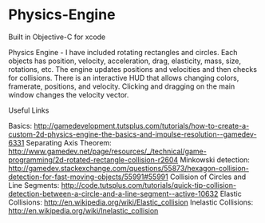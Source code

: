 Physics-Engine
==============

Built in Objective-C for xcode

Physics Engine - I have included rotating rectangles and circles. Each objects has position, velocity, acceleration, drag, elasticity, mass, size, rotations, etc.
The engine updates positions and velocities and then checks for collisions.
There is an interactive HUD that allows changing colors, framerate, positions, and velocity.
Clicking and dragging on the main window changes the velocity vector.


Useful Links

Basics: http://gamedevelopment.tutsplus.com/tutorials/how-to-create-a-custom-2d-physics-engine-the-basics-and-impulse-resolution--gamedev-6331
Separating Axis Theorem: http://www.gamedev.net/page/resources/_/technical/game-programming/2d-rotated-rectangle-collision-r2604
Minkowski detection: http://gamedev.stackexchange.com/questions/55873/hexagon-collision-detection-for-fast-moving-objects/55991#55991
Collision of Circles and Line Segments: http://code.tutsplus.com/tutorials/quick-tip-collision-detection-between-a-circle-and-a-line-segment--active-10632
Elastic Collisions: http://en.wikipedia.org/wiki/Elastic_collision
Inelastic Collisions: http://en.wikipedia.org/wiki/Inelastic_collision
